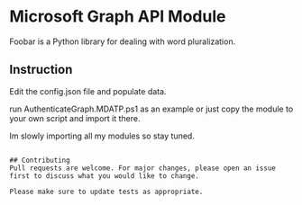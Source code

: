 # Microsoft Graph API Module

Foobar is a Python library for dealing with word pluralization.

## Instruction

Edit the config.json file and populate data. 

run AuthenticateGraph.MDATP.ps1 as an example or just copy the module to your own script and import it there. 

Im slowly importing all my modules so stay tuned.
```

## Contributing
Pull requests are welcome. For major changes, please open an issue first to discuss what you would like to change.

Please make sure to update tests as appropriate.

